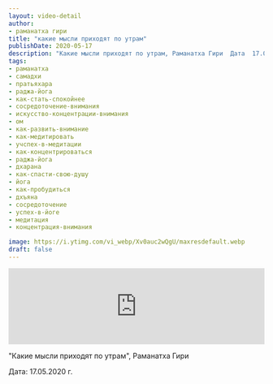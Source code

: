 ```yaml
---
layout: video-detail
author:
- раманатха гири
title: "какие мысли приходят по утрам"
publishDate: 2020-05-17
description: "Какие мысли приходят по утрам, Раманатха Гири  Дата  17.05.2020 г."
tags: 
- раманатха
- самадхи
- пратьяхара
- раджа-йога
- как-стать-спокойнее
- сосредоточение-внимания
- искусство-концентрации-внимания
- ом
- как-развить-внимание
- как-медитировать
- учспех-в-медитации
- как-концентрироваться
- раджа-йога
- дхарана
- как-спасти-свою-душу
- йога
- как-пробудиться
- дхъяна
- сосредоточение
- успех-в-йоге
- медитация
- концентрация-внимания

image: https://i.ytimg.com/vi_webp/Xv0auc2wQgU/maxresdefault.webp
draft: false
---
```


<iframe width="100%" src="https://www.youtube.com/embed/Xv0auc2wQgU" frameborder="0" allowfullscreen=""></iframe> 

 "Какие мысли приходят по утрам", Раманатха Гири

 Дата: 17.05.2020 г.

  

 